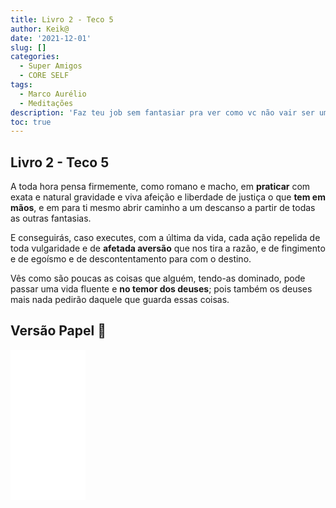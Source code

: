 ```yaml
---
title: Livro 2 - Teco 5
author: Keik@
date: '2021-12-01'
slug: []
categories:
  - Super Amigos
  - CORE SELF
tags:
  - Marco Aurélio
  - Meditações
description: 'Faz teu job sem fantasiar pra ver como vc não vair ser um recalcado invejoso e nem vai precisar ficar mendigando nada pra deus nenhum.'
toc: true
---
```



## Livro 2 - Teco 5

A toda hora pensa firmemente, como romano e macho, em **praticar** com exata e natural gravidade e viva afeição e liberdade de justiça o que **tem em mãos**, e em para ti mesmo abrir caminho a um descanso a partir de todas as outras fantasias.

E conseguirás, caso executes, com a última da vida, cada ação repelida de toda vulgaridade e de **afetada aversão** que nos tira a razão, e de fingimento e de egoísmo e de descontentamento para com o destino. 

Vês como são poucas as coisas que alguém, tendo-as dominado, pode passar uma vida fluente e **no temor dos deuses**; pois também os deuses mais nada pedirão daquele que guarda essas coisas.


## Versão Papel :book:
<iframe style="width:120px;height:240px;" marginwidth="0" marginheight="0" scrolling="no" frameborder="0" src="//ws-na.amazon-adsystem.com/widgets/q?ServiceVersion=20070822&OneJS=1&Operation=GetAdHtml&MarketPlace=BR&source=ss&ref=as_ss_li_til&ad_type=product_link&tracking_id=mundodekeika-20&language=pt_BR&marketplace=amazon&region=BR&placement=B092FVY4BB&asins=B092FVY4BB&linkId=37c5ec14221f61f811029aa88b520891&show_border=true&link_opens_in_new_window=true"></iframe>

